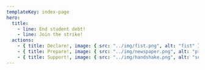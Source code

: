 ```yaml
---
templateKey: index-page
hero:
  title:
    - line: End student debt!
    - line: Join the strike!
  actions:
    - { title: Declare!, image: { src: "../img/fist.png", alt: "fist" } }
    - { title: Prepare!, image: { src: "../img/newspaper.png", alt: "prepare" } }
    - { title: Support!, image: { src: "../img/handshake.png", alt: "support" } }
---
```

